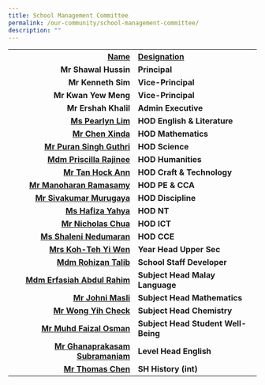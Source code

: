 ```yaml
---
title: School Management Committee
permalink: /our-community/school-management-committee/
description: ""
---
```

<table>
<tbody>
<tr>
<th style="text-align: right;"><u>Name</u></th>
<th style="text-align: left;"><u>Designation</u></th>
</tr>
<tr>
<td style="text-align: right;"><strong>Mr Shawal Hussin</strong></td>
<td style="text-align: left;"><strong>Principal</strong></td>
</tr>
<tr>
<td style="text-align: right;"><strong>Mr Kenneth Sim</strong></td>
<td style="text-align: left;"><strong>Vice-Principal</strong></td>
</tr>
<tr>
<td style="text-align: right;"><strong>Mr Kwan Yew Meng</strong></td>
<td style="text-align: left;"><strong>Vice-Principal</strong></td>
</tr>
<tr>
<td style="text-align: right;"><strong>Mr Ershah Khalil</strong></td>
<td style="text-align: left;"><strong>Admin Executive</strong></td>
</tr>
<tr>
<td style="text-align: right;"><a href="mailto:lim_puay_leng@moe.edu.sg" target=""><strong>Ms Pearlyn Lim</strong></a></td>
<td style="text-align: left;"><strong>HOD English &amp; Literature</strong></td>
</tr>
<tr>
<td style="text-align: right;"><a href="mailto:chen_xin_da@moe.edu.sg" target=""><strong>Mr Chen Xinda</strong></a></td>
<td style="text-align: left;"><strong>HOD Mathematics</strong></td>
</tr>
<tr>
<td style="text-align: right;"><a href="mailto:puran_singh_guthri@moe.edu.sg" target=""><strong>Mr Puran Singh Guthri</strong></a></td>
<td style="text-align: left;"><strong>HOD Science</strong></td>
</tr>
<tr>
<td style="text-align: right;"><a href="mailto:rajinee_devi_kanagalingam@moe.edu.sg" target=""><strong>Mdm Priscilla Rajinee</strong></a></td>
<td style="text-align: left;"><strong>HOD Humanities</strong></td>
</tr>
<tr>
<td style="text-align: right;"><a href="mailto:tan_hock_ann@moe.edu.sg" target=""><strong>Mr Tan Hock Ann</strong></a></td>
<td style="text-align: left;"><strong>HOD Craft &amp; Technology</strong></td>
</tr>
<tr>
<td style="text-align: right;"><a href="mailto:manoharan_ramasamy@moe.edu.sg" target=""><strong>Mr Manoharan Ramasamy</strong></a></td>
<td style="text-align: left;"><strong>HOD PE &amp; CCA</strong></td>
</tr>
<tr>
<td style="text-align: right;"><a href="mailto:sivakumar_murugaya@moe.edu.sg" target=""><strong>Mr Sivakumar Murugaya</strong></a></td>
<td style="text-align: left;"><strong>HOD Discipline</strong></td>
</tr>
<tr>
<td style="text-align: right;"><a href="mailto:hafiza_yahya@moe.edu.sg" target=""><strong>Ms Hafiza Yahya</strong></a></td>
<td style="text-align: left;"><strong>HOD NT</strong></td>
</tr>
<tr>
<td style="text-align: right;"><a href="mailto:chua_teck_kwan_nicholas@moe.edu.sg" target=""><strong>Mr Nicholas Chua</strong></a></td>
<td style="text-align: left;"><strong>HOD ICT</strong></td>
</tr>
<tr>
<td style="text-align: right;"><a href="mailto:shaleni_nedumaran@moe.edu.sg" target=""><strong>Ms Shaleni Nedumaran</strong></a></td>
<td style="text-align: left;"><strong>HOD CCE</strong></td>
</tr>
<tr>
<td style="text-align: right;"><a href="mailto:teh_yi_wen@schools.gov.sg" target=""><strong>Mrs Koh-Teh Yi Wen</strong></a></td>
<td style="text-align: left;"><strong>Year Head Upper Sec</strong></td>
</tr>
<tr>
<td style="text-align: right;"><a href="mailto:rohizan_talib@moe.edu.sg" target=""><strong>Mdm Rohizan Talib</strong></a></td>
<td style="text-align: left;"><strong>School Staff Developer</strong></td>
</tr>
<tr>
<td style="text-align: right;"><a href="mailto:erfasiah_abd_rahim@moe.edu.sg" target=""><strong>Mdm Erfasiah Abdul Rahim</strong></a></td>
<td style="text-align: left;"><strong>Subject Head Malay Language</strong></td>
</tr>
<tr>
<td style="text-align: right;"><a href="mailto:johni_masli@moe.edu.sg" target=""><strong>Mr Johni Masli</strong></a></td>
<td style="text-align: left;"><strong>Subject Head Mathematics</strong></td>
</tr>
<tr>
<td style="text-align: right;"><a href="mailto:wong_yih_check@moe.edu.sg" target=""><strong>Mr Wong Yih Check</a></strong></td>
<td style="text-align: left;"><strong>Subject Head Chemistry</strong></td>
</tr>
<tr>
<td style="text-align: right;"><a href="mailto:muhammad_faizal_osman@moe.edu.sg" target=""><strong>Mr Muhd Faizal Osman</strong></a></td>
<td style="text-align: left;"><strong>Subject Head Student Well-Being</strong></td>
</tr>
<tr>
<td style="text-align: right;"><a href="mailto:ghanaprakasam_subramanian@moe.edu.sg" target=""><strong>Mr Ghanaprakasam Subramaniam</strong></a></td>
<td style="text-align: left;"><strong>Level Head English</strong></td>
</tr>
<tr>
<td style="text-align: right;"><strong><a href="mailto:thomas_chen_tuck_hon@moe.edu.sg" target="">Mr Thomas Chen</a></strong></td>
<td style="text-align: left;"><strong>SH History (int)</strong></td>
</tr>
</tbody>
</table>